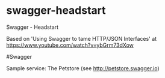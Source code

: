 # swagger-headstart
Swagger - Headstart

Based on 'Using Swagger to tame HTTP/JSON Interfaces' at https://www.youtube.com/watch?v=ybGrm73dXow

#Swagger

Sample service: The Petstore (see http://petstore.swagger.io)

